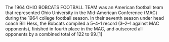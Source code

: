 The 1964 OHIO BOBCATS FOOTBALL TEAM was an American football team that represented Ohio University in the Mid-American Conference (MAC) during the 1964 college football season. In their seventh season under head coach Bill Hess, the Bobcats compiled a 5–4–1 record (3–2–1 against MAC opponents), finished in fourth place in the MAC, and outscored all opponents by a combined total of 122 to 99.[1]
